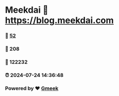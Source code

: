 # Meekdai :link: https://blog.meekdai.com 
### :page_facing_up: [52](https://blog.meekdai.com/tag.html) 
### :speech_balloon: 208 
### :hibiscus: 122232 
### :alarm_clock: 2024-07-24 14:36:48 
### Powered by :heart: [Gmeek](https://github.com/Meekdai/Gmeek)
